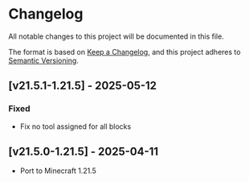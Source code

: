 # Changelog
All notable changes to this project will be documented in this file.

The format is based on [Keep a Changelog](https://keepachangelog.com/en/1.0.0/),
and this project adheres to [Semantic Versioning](https://semver.org/spec/v2.0.0.html).

## [v21.5.1-1.21.5] - 2025-05-12
### Fixed
- Fix no tool assigned for all blocks

## [v21.5.0-1.21.5] - 2025-04-11
- Port to Minecraft 1.21.5
